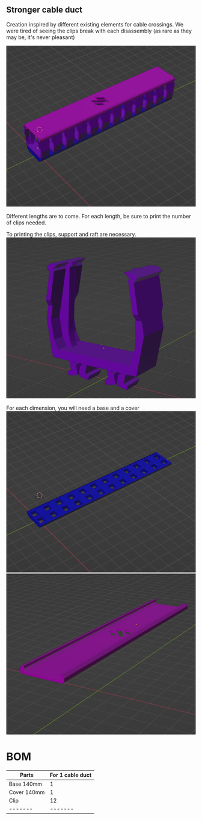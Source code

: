 ## Stronger cable duct

Creation inspired by different existing elements for cable crossings.
We were tired of seeing the clips break with each disassembly (as rare as they may be, it's never pleasant)

![Concept_Screenshot](https://github.com/GP3DS/Voron-Mods/blob/main/Cable_Duct/Images/Concept_screenshot.png)


Different lengths are to come. For each length, be sure to print the number of clips needed.


To printing the clips, support and raft are necessary.
![Clip](https://github.com/GP3DS/Voron-Mods/blob/main/Cable_Duct/Images/clip.png)

For each dimension, you will need a base and a cover
![Base](https://github.com/GP3DS/Voron-Mods/blob/main/Cable_Duct/Images/Base.png)
![Cover](https://github.com/GP3DS/Voron-Mods/blob/main/Cable_Duct/Images/Cover.png)

# BOM
Parts | For 1 cable duct 
--- | ---
Base 140mm | 1
Cover 140mm | 1
Clip | 12
------- |------- 

